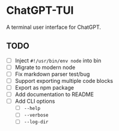 # ChatGPT-TUI

A terminal user interface for ChatGPT.

## TODO

- [ ] Inject `#!/usr/bin/env node` into bin
- [ ] Migrate to modern node 
- [ ] Fix markdown parser test/bug
- [ ] Support exporting multiple code blocks
- [ ] Export as npm package
- [ ] Add documentation to README
- [ ] Add CLI options
    - [ ] `--help`
    - [ ] `--verbose`
    - [ ] `--log-dir`